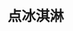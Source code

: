 # 点冰淇淋
<frame src="//player.bilibili.com/player.html?aid=569061643&bvid=BV1fv4y157VC&cid=1070321884&p=19" scrolling="no" border="0" frameborder="no" framespacing="0" allowfullscreen="true"> </frame>
<br />
<dialog>
## Hi! How can I help you?
# I'd like two [scoops:scoop/n.] of ice cream.
## [Cone] or cup?
# What kind of cones do you have?
## We have [wafer/n.] and [waffle/n.] cones.
# I'll have a waffle cone.
## What ice cream [flavors:flavor/n.] would you like?
# Mint chocolate and strawberry.
Do you have [sorbets:sorbet/n.]?
## Yes, we do.
# I'll change my order then.
I'd like lemon sorbet and mint chocolate.
## OK. Give me a minute.
</dialog>
